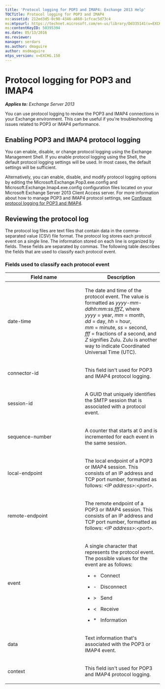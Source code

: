 ```yaml
---
title: 'Protocol logging for POP3 and IMAP4: Exchange 2013 Help'
TOCTitle: Protocol logging for POP3 and IMAP4
ms:assetid: 212ed3d5-0c98-4346-a860-1cfcac5d73c4
ms:mtpsurl: https://technet.microsoft.com/en-us/library/Dd335141(v=EXCHG.150)
ms:contentKeyID: 50395394
ms.date: 05/13/2016
ms.reviewer: 
manager: serdars
ms.author: dmaguire
author: msdmaguire
mtps_version: v=EXCHG.150
---
```


# Protocol logging for POP3 and IMAP4

_**Applies to:** Exchange Server 2013_

You can use protocol logging to review the POP3 and IMAP4 connections in your Exchange environment. This can be useful if you're troubleshooting issues related to POP3 or IMAP4 performance.

## Enabling POP3 and IMAP4 protocol logging

You can enable, disable, or change protocol logging using the Exchange Management Shell. If you enable protocol logging using the Shell, the default protocol logging settings will be used. In most cases, the default settings will be sufficient.

Alternatively, you can enable, disable, and modify protocol logging options by editing the Microsoft.Exchange.Pop3.exe.config and Microsoft.Exchange.Imap4.exe.config configuration files located on your Microsoft Exchange Server 2013 Client Access server. For more information about how to manage POP3 and IMAP4 protocol settings, see [Configure protocol logging for POP3 and IMAP4](configure-protocol-logging-for-pop3-and-imap4-exchange-2013-help.md).

## Reviewing the protocol log

The protocol log files are text files that contain data in the comma-separated value (CSV) file format. The protocol log stores each protocol event on a single line. The information stored on each line is organized by fields. These fields are separated by commas. The following table describes the fields that are used to classify each protocol event.

### Fields used to classify each protocol event

<table>
<colgroup>
<col style="width: 50%" />
<col style="width: 50%" />
</colgroup>
<thead>
<tr class="header">
<th>Field name</th>
<th>Description</th>
</tr>
</thead>
<tbody>
<tr class="odd">
<td><p>date-time</p></td>
<td><p>The date and time of the protocol event. The value is formatted as <em>yyyy-mm-ddhh:mm:ss.fffZ</em>, where <em>yyyy</em> = year, <em>mm</em> = month, <em>dd</em> = day, <em>hh</em> = hour, <em>mm</em> = minute, <em>ss</em> = second, <em>fff</em> = fractions of a second, and <em>Z</em> signifies Zulu. Zulu is another way to indicate Coordinated Universal Time (UTC).</p></td>
</tr>
<tr class="even">
<td><p>connector-id</p></td>
<td><p>This field isn't used for POP3 and IMAP4 protocol logging.</p></td>
</tr>
<tr class="odd">
<td><p>session-id</p></td>
<td><p>A GUID that uniquely identifies the SMTP session that is associated with a protocol event.</p></td>
</tr>
<tr class="even">
<td><p>sequence-number</p></td>
<td><p>A counter that starts at 0 and is incremented for each event in the same session.</p></td>
</tr>
<tr class="odd">
<td><p>local-endpoint</p></td>
<td><p>The local endpoint of a POP3 or IMAP4 session. This consists of an IP address and TCP port number, formatted as follows: <em>&lt;IP address&gt;</em>:<em>&lt;port&gt;</em>.</p></td>
</tr>
<tr class="even">
<td><p>remote-endpoint</p></td>
<td><p>The remote endpoint of a POP3 or IMAP4 session. This consists of an IP address and TCP port number, formatted as follows: <em>&lt;IP address&gt;</em>:<em>&lt;port&gt;</em>.</p></td>
</tr>
<tr class="odd">
<td><p>event</p></td>
<td><p>A single character that represents the protocol event. The possible values for the event are as follows:</p>
<ul>
<li><p>+   Connect</p></li>
<li><p>-   Disconnect</p></li>
<li><p>&gt;   Send</p></li>
<li><p>&lt;   Receive</p></li>
<li><p>*   Information</p></li>
</ul></td>
</tr>
<tr class="even">
<td><p>data</p></td>
<td><p>Text information that's associated with the POP3 or IMAP4 event.</p></td>
</tr>
<tr class="odd">
<td><p>context</p></td>
<td><p>This field isn't used for POP3 and IMAP4 protocol logging.</p></td>
</tr>
</tbody>
</table>
